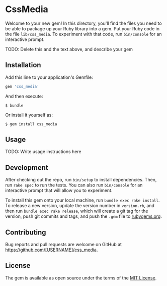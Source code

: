 # CssMedia

Welcome to your new gem! In this directory, you'll find the files you need to be able to package up your Ruby library into a gem. Put your Ruby code in the file `lib/css_media`. To experiment with that code, run `bin/console` for an interactive prompt.

TODO: Delete this and the text above, and describe your gem

## Installation

Add this line to your application's Gemfile:

```ruby
gem 'css_media'
```

And then execute:

    $ bundle

Or install it yourself as:

    $ gem install css_media

## Usage

TODO: Write usage instructions here

## Development

After checking out the repo, run `bin/setup` to install dependencies. Then, run `rake spec` to run the tests. You can also run `bin/console` for an interactive prompt that will allow you to experiment.

To install this gem onto your local machine, run `bundle exec rake install`. To release a new version, update the version number in `version.rb`, and then run `bundle exec rake release`, which will create a git tag for the version, push git commits and tags, and push the `.gem` file to [rubygems.org](https://rubygems.org).

## Contributing

Bug reports and pull requests are welcome on GitHub at https://github.com/[USERNAME]/css_media.


## License

The gem is available as open source under the terms of the [MIT License](http://opensource.org/licenses/MIT).

